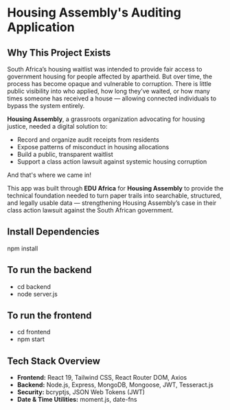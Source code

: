 # Housing Assembly's Auditing Application

## Why This Project Exists

South Africa’s housing waitlist was intended to provide fair access to government housing for people affected by apartheid. But over time, the process has become opaque and vulnerable to corruption. There is little public visibility into who applied, how long they’ve waited, or how many times someone has received a house — allowing connected individuals to bypass the system entirely.

**Housing Assembly**, a grassroots organization advocating for housing justice, needed a digital solution to:

- Record and organize audit receipts from residents  
- Expose patterns of misconduct in housing allocations  
- Build a public, transparent waitlist  
- Support a class action lawsuit against systemic housing corruption

And that's where we came in!

This app was built through **EDU Africa** for **Housing Assembly** to provide the technical foundation needed to turn paper trails into searchable, structured, and legally usable data — strengthening Housing Assembly’s case in their class action lawsuit against the South African government.

## Install Dependencies
npm install 

## To run the backend
- cd backend
- node server.js
## To run the frontend 
- cd frontend
- npm start

## Tech Stack Overview
- **Frontend:** React 19, Tailwind CSS, React Router DOM, Axios
- **Backend:** Node.js, Express, MongoDB, Mongoose, JWT, Tesseract.js
- **Security:** bcryptjs, JSON Web Tokens (JWT)
- **Date & Time Utilities:** moment.js, date-fns

